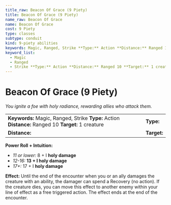 ```yaml
---
title_raw: Beacon Of Grace (9 Piety)
title: Beacon Of Grace (9 Piety)
name_raw: Beacon Of Grace
name: Beacon Of Grace
cost: 9 Piety
type: classes
subtype: conduit
kind: 9-piety abilities
keywords: Magic, Ranged, Strike **Type:** Action **Distance:** Ranged 10 **Target:** 1 creature
keyword_list:
  - Magic
  - Ranged
  - Strike **Type:** Action **Distance:** Ranged 10 **Target:** 1 creature
---
```


# Beacon Of Grace (9 Piety)

*You ignite a foe with holy radiance, rewarding allies who attack them.*

|                                                                                                     |             |
| :-------------------------------------------------------------------------------------------------- | :---------- |
| **Keywords:** Magic, Ranged, Strike **Type:** Action **Distance:** Ranged 10 **Target:** 1 creature | **Type:**   |
| **Distance:**                                                                                       | **Target:** |

**Power Roll + Intuition:**

- *11 or lower:* 8 + I **holy damage**
- *12-16:* **13 + I holy damage**
- *17+:* 17 + I **holy damage**

**Effect:** Until the end of the encounter when you or an ally damages the creature with an ability, the damager can spend a Recovery (no action). If the creature dies, you can move this effect to another enemy within your line of effect as a free triggered action. The effect ends at the end of the encounter.
